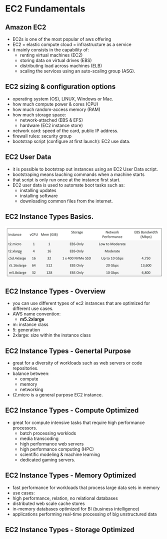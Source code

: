 # EC2 Fundamentals

## Amazon EC2 
- EC2s is one of the most popular of aws offering
- EC2 = elastic compute cloud = infrastructure as a service
- it mainly consists in the capability of:
  - renting virtual machines (EC2)
  - storing data on virtual drives (EBS)
  - distributing load across machines (ELB)
  - scaling the services using an auto-scaling group (ASG).  

## EC2 sizing & configuration options
- operating system (OS), LINUX, Windows or Mac.
- how much compute power & cores (CPU)
- how much random-access memory (RAM)
- how much storage space:
  - network-attached (EBS & EFS)
  - hardware (EC2 instance store)
- network card: speed of the card, public IP address.
- firewall rules: security group
- bootstrap script (configure at first launch): EC2 use data.

## EC2 User Data
- it is possible to bootstrap out instances using an EC2 User Data script.
- bootstraping means lauching commands when a machine starts
- that script is only run once at the instance first start.
- EC2 user data is used to automate boot tasks such as:
  - installing updates
  - installing software
  - downloading common files from the internet.

## EC2 Instance Types Basics.

![my-setup](https://github.com/aws-expert/learning-aws-solutions-architect/blob/main/images/ec2-image01.png)

## EC2 Instance Types - Overview
- you can use different types of ec2 instances that are optimized for different use cases.
- AWS name convention:
  - **m5.2xlarge**
- m: instance class
- 5: generation
- 2xlarge: size within the instance class

## EC2 Instance Types - Genertal Purpose
- great for a diversity of workloads such as web servers or code repositories.
- balance between:
  - compute
  - memory
  - networking
- t2.micro is a general purpose EC2 instance.

##  EC2 Instance Types - Compute Optimized
- great for compute intensive tasks that require high performance processors.
  - batch processing worklods
  - media transcoding
  - high performance web servers
  - high performance computing (HPC)
  - scientific modeling & machine learning
  - dedicated gaming servers.

 ## EC2 Instance Types - Memory Optimized
 - fast performance for workloads that process large data sets in memory
 - use cases:
  -  high performance, relation, no relational databases
  - distributed web scale cache stores
  - in-memory databases optimized for BI (business intelligence)
  - applications performing real-time processing of big unstructured data

##  EC2 Instance Types - Storage Optimized







